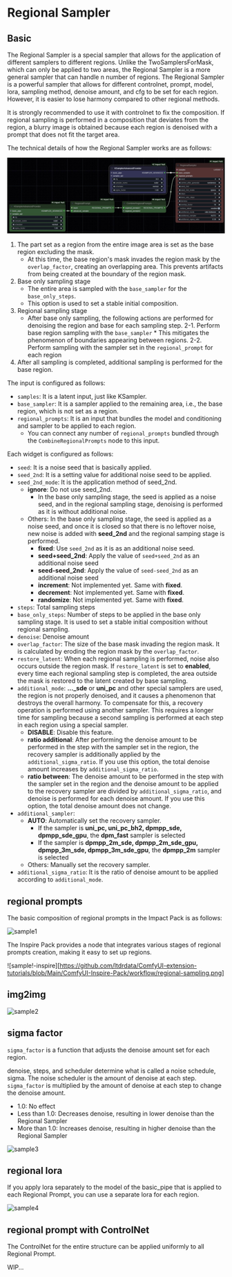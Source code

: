 # Regional Sampler

## Basic

The Regional Sampler is a special sampler that allows for the application of different samplers to different regions. Unlike the TwoSamplersForMask, which can only be applied to two areas, the Regional Sampler is a more general sampler that can handle n number of regions. The Regional Sampler is a powerful sampler that allows for different controlnet, prompt, model, lora, sampling method, denoise amount, and cfg to be set for each region. However, it is easier to lose harmony compared to other regional methods.

It is strongly recommended to use it with controlnet to fix the composition. If regional sampling is performed in a composition that deviates from the region, a blurry image is obtained because each region is denoised with a prompt that does not fit the target area.

The technical details of how the Regional Sampler works are as follows:

![workflow](regional_sampler.jpg)

1. The part set as a region from the entire image area is set as the base region excluding the mask.
    * At this time, the base region's mask invades the region mask by the `overlap_factor`, creating an overlapping area. This prevents artifacts from being created at the boundary of the region mask.
2. Base only sampling stage
    * The entire area is sampled with the `base_sampler` for the `base_only_steps`.
    * This option is used to set a stable initial composition.
3. Regional sampling stage
    * After base only sampling, the following actions are performed for denoising the region and base for each sampling step.
        2-1. Perform base region sampling with the `base_sampler`
            * This mitigates the phenomenon of boundaries appearing between regions.
        2-2. Perform sampling with the sampler set in the `regional_prompt` for each region
4. After all sampling is completed, additional sampling is performed for the base region.

The input is configured as follows:

* `samples`: It is a latent input, just like KSampler.
* `base_sampler`: It is a sampler applied to the remaining area, i.e., the base region, which is not set as a region.
* `regional_prompts`: It is an input that bundles the model and conditioning and sampler to be applied to each region.
    * You can connect any number of `regional_prompts` bundled through the `CombineRegionalPrompts` node to this input.

Each widget is configured as follows:

* `seed`: It is a noise seed that is basically applied.
* `seed_2nd`: It is a setting value for additional noise seed to be applied.
* `seed_2nd_mode`: It is the application method of seed_2nd.
    * **ignore**: Do not use seed_2nd.
        * In the base only sampling stage, the seed is applied as a noise seed, and in the regional sampling stage, denoising is performed as it is without additional noise.
    * Others: In the base only sampling stage, the seed is applied as a noise seed, and once it is closed so that there is no leftover noise, new noise is added with **seed_2nd** and the regional samping stage is performed.
        * **fixed**: Use `seed_2nd` as it is as an additional noise seed.
        * **seed+seed_2nd**: Apply the value of `seed+seed_2nd` as an additional noise seed
        * **seed-seed_2nd**: Apply the value of `seed-seed_2nd` as an additional noise seed
        * **increment**: Not implemented yet. Same with **fixed**.
        * **decrement**: Not implemented yet. Same with **fixed**.
        * **randomize**: Not implemented yet. Same with **fixed**.
* `steps`: Total sampling steps
* `base_only_steps`: Number of steps to be applied in the base only sampling stage. It is used to set a stable initial composition without regional sampling.
* `denoise`: Denoise amount
* `overlap_factor`: The size of the base mask invading the region mask. It is calculated by eroding the region mask by the `overlap_factor`.
* `restore_latent`: When each regional sampling is performed, noise also occurs outside the region mask. If `restore_latent` is set to **enabled**, every time each regional sampling step is completed, the area outside the mask is restored to the latent created by base sampling.
* `additional_mode`: 
    **..._sde** or **uni_pc** and other special samplers are used, the region is not properly denoised, and it causes a phenomenon that destroys the overall harmony. To compensate for this, a recovery operation is performed using another sampler. This requires a longer time for sampling because a second sampling is performed at each step in each region using a special sampler.
    * **DISABLE**: Disable this feature.
    * **ratio additional**: After performing the denoise amount to be performed in the step with the sampler set in the region, the recovery sampler is additionally applied by the `additional_sigma_ratio`. If you use this option, the total denoise amount increases by `additional_sigma_ratio`.
    * **ratio between**: The denoise amount to be performed in the step with the sampler set in the region and the denoise amount to be applied to the recovery sampler are divided by `additional_sigma_ratio`, and denoise is performed for each denoise amount. If you use this option, the total denoise amount does not change.
* `additional_sampler`:
    * **AUTO**: Automatically set the recovery sampler.
        * If the sampler is **uni_pc, uni_pc_bh2, dpmpp_sde, dpmpp_sde_gpu**, the **dpm_fast** sampler is selected
        * If the sampler is **dpmpp_2m_sde, dpmpp_2m_sde_gpu, dpmpp_3m_sde, dpmpp_3m_sde_gpu**, the **dpmpp_2m** sampler is selected
    * Others: Manually set the recovery sampler.
* `additional_sigma_ratio`: It is the ratio of denoise amount to be applied according to `additional_mode`.


## regional prompts

The basic composition of regional prompts in the Impact Pack is as follows:

![sample1](https://github.com/ltdrdata/ComfyUI-extension-tutorials/raw/Main/ComfyUI-Impact-Pack/workflow/regionalsampling.png)


The Inspire Pack provides a node that integrates various stages of regional prompts creation, making it easy to set up regions.

![sample!-inspire][https://github.com/ltdrdata/ComfyUI-extension-tutorials/blob/Main/ComfyUI-Inspire-Pack/workflow/regional-sampling.png]


## img2img

![sample2](https://github.com/ltdrdata/ComfyUI-extension-tutorials/raw/Main/ComfyUI-Impact-Pack/workflow/regional-sampler-img2img.png)


## sigma factor

`sigma_factor` is a function that adjusts the denoise amount set for each region.

denoise, steps, and scheduler determine what is called a noise schedule, sigma. The noise scheduler is the amount of denoise at each step.
`sigma_factor` is multiplied by the amount of denoise at each step to change the denoise amount.

* 1.0: No effect
* Less than 1.0: Decreases denoise, resulting in lower denoise than the Regional Sampler
* More than 1.0: Increases denoise, resulting in higher denoise than the Regional Sampler

![sample3](https://github.com/ltdrdata/ComfyUI-extension-tutorials/raw/Main/ComfyUI-Impact-Pack/workflow/regional-sampler-img2img-sigma_factor.png)


## regional lora

If you apply lora separately to the model of the basic_pipe that is applied to each Regional Prompt, you can use a separate lora for each region.

![sample4](https://github.com/ltdrdata/ComfyUI-extension-tutorials/raw/Main/ComfyUI-Impact-Pack/workflow/regional-loras.png)


## regional prompt with ControlNet

The ControlNet for the entire structure can be applied uniformly to all Regional Prompt.

WIP...

